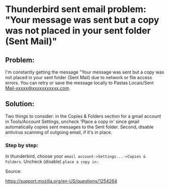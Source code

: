 # Thunderbird sent email problem: "Your message was sent but a copy was not placed in your sent folder (Sent Mail)"


## Problem: 

I'm constantly getting the message "Your message was sent but a copy was not placed in your sent folder (Sent Mail) due to network or file access errors. You can retry or save the message locally to Pastas Locais/Sent Mail-xxxxx@xxxxxxxxxxx.com.

## Solution:

Two things to consider: in the Copies & Folders section for a gmail account in Tools/Account Settings, uncheck 'Place a copy in' since gmail automatically copies sent messages to the Sent folder. Second, disable antivirus scanning of outgoing email, if it's in place.

### Step by step:
In thunderbird, choose your ```email account->Settings...->Copies & Folders```. Uncheck (disable) ```place a copy in:```



Source:

 <https://support.mozilla.org/en-US/questions/1254264>



